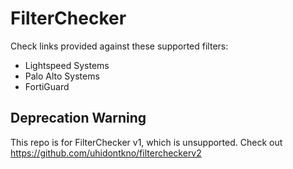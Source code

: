 # FilterChecker
Check links provided against these supported filters:
* Lightspeed Systems
* Palo Alto Systems
* FortiGuard

## Deprecation Warning
This repo is for FilterChecker v1, which is unsupported. Check out https://github.com/uhidontkno/filtercheckerv2
